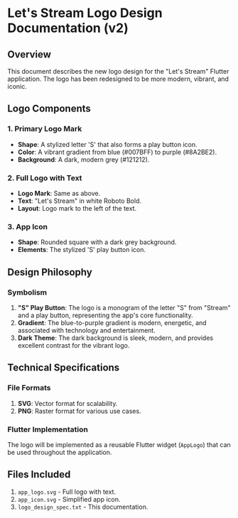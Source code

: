 # Let's Stream Logo Design Documentation (v2)

## Overview
This document describes the new logo design for the "Let's Stream" Flutter application. The logo has been redesigned to be more modern, vibrant, and iconic.

## Logo Components

### 1. Primary Logo Mark
- **Shape**: A stylized letter 'S' that also forms a play button icon.
- **Color**: A vibrant gradient from blue (#007BFF) to purple (#8A2BE2).
- **Background**: A dark, modern grey (#121212).

### 2. Full Logo with Text
- **Logo Mark**: Same as above.
- **Text**: "Let's Stream" in white Roboto Bold.
- **Layout**: Logo mark to the left of the text.

### 3. App Icon
- **Shape**: Rounded square with a dark grey background.
- **Elements**: The stylized 'S' play button icon.

## Design Philosophy

### Symbolism
1.  **"S" Play Button**: The logo is a monogram of the letter "S" from "Stream" and a play button, representing the app's core functionality.
2.  **Gradient**: The blue-to-purple gradient is modern, energetic, and associated with technology and entertainment.
3.  **Dark Theme**: The dark background is sleek, modern, and provides excellent contrast for the vibrant logo.

## Technical Specifications

### File Formats
1.  **SVG**: Vector format for scalability.
2.  **PNG**: Raster format for various use cases.

### Flutter Implementation
The logo will be implemented as a reusable Flutter widget (`AppLogo`) that can be used throughout the application.

## Files Included
1.  `app_logo.svg` - Full logo with text.
2.  `app_icon.svg` - Simplified app icon.
3.  `logo_design_spec.txt` - This documentation.
